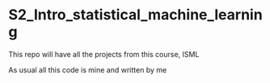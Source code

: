 # S2_Intro_statistical_machine_learning

This repo will have all the projects from this course, ISML


As usual all this code is mine and written by me
